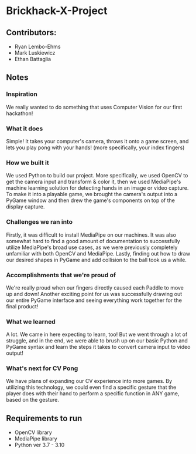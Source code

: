 # Brickhack-X-Project

## Contributors:
- Ryan Lembo-Ehms
- Mark Luskiewicz
- Ethan Battaglia

## Notes
### Inspiration
We really wanted to do something that uses Computer Vision for our first hackathon!
### What it does
Simple! It takes your computer's camera, throws it onto a game screen, and lets you play pong with your hands! (more specifically, your index fingers)
### How we built it
We used Python to build our project. More specifically, we used OpenCV to get the camera input and transform & color it, then we used MediaPipe's machine learning solution for detecting hands in an image or video capture. To make it into a playable game, we brought the camera's output into a PyGame window and then drew the game's components on top of the display capture.
### Challenges we ran into
Firstly, it was difficult to install MediaPipe on our machines. It was also somewhat hard to find a good amount of documentation to successfully utilize MediaPipe's broad use cases, as we were previously completely unfamiliar with both OpenCV and MediaPipe. Lastly, finding out how to draw our desired shapes in PyGame and add collision to the ball took us a while.
### Accomplishments that we're proud of
We're really proud when our fingers directly caused each Paddle to move up and down! Another exciting point for us was successfully drawing out our entire PyGame interface and seeing everything work together for the final product!
### What we learned
A lot. We came in here expecting to learn, too! But we went through a lot of struggle, and in the end, we were able to brush up on our basic Python and PyGame syntax and learn the steps it takes to convert camera input to video output!
### What's next for CV Pong
We have plans of expanding our CV experience into more games. By utilizing this technology, we could even find a specific gesture that the player does with their hand to perform a specific function in ANY game, based on the gesture.

## Requirements to run
 - OpenCV library
 - MediaPipe library
 - Python ver 3.7 - 3.10
